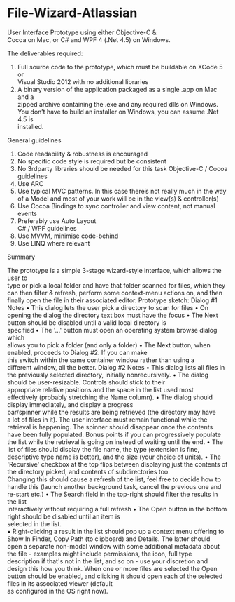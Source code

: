File-Wizard-Atlassian
=====================


User	Interface	Prototype
using	either	Objective-C	&	
Cocoa	on	Mac,	or	C#	and	WPF	4	(.Net	4.5)	on	Windows.	

The	deliverables	required:

1.  Full	source	code	to	the	prototype,	which	must	be	buildable	on		XCode	5	or	
Visual	Studio	2012	with	no	additional	libraries
2.  A	binary	version	of	the	application	packaged	as	a	single	.app	on	Mac	and	a	
zipped	archive	containing	the	.exe	and	any	required	dlls	on	Windows.	You	
don’t	have	to	build	an	installer	on	Windows,	you	can	assume	.Net	4.5	is	
installed.

General	guidelines

1.  Code	readability	&	robustness	is	encouraged
2.  No	specific	code	style	is	required	but	be	consistent
3.  No	3rdparty	libraries	should	be	needed	for	this	task
Objective-C	/	Cocoa	guidelines	
1.  Use	ARC
2.  Use	typical	MVC	patterns.	In	this	case	there’s	not	really	much	in	the	way	
of	a	Model	and	most	of	your	work	will	be	in	the	view(s)	&	controller(s)
3.  Use	Cocoa	Bindings	to	sync	controller	and	view	content,	not	manual	
events
4.  Preferably	use	Auto	Layout	
C#	/	WPF	guidelines
1.  Use	MVVM,	minimise	code-behind
2.  Use	LINQ	where	relevant


Summary

The	prototype	is	a	simple	3-stage	wizard-style	interface,	which	allows	the	user	to	
type	or	pick	a	local	folder	and	have	that	folder	scanned	for	files,	which	they	can	
then	filter	&	refresh,	perform	some	context-menu	actions	on,	and	then	finally	
open	the	file	in	their	associated	editor.	
Prototype	sketch:
Dialog	#1	Notes
•  This	dialog	lets	the	user	pick	a	directory	to	scan	for	files
•  On	opening	the	dialog	the	directory	text	box	must	have	the	focus
•  The	Next	button	should	be	disabled	until	a	valid	local	directory	is	
specified
•  The	'...'	button	must	open	an	operating	system	browse	dialog	which	
allows	you	to	pick	a	folder	(and	only	a	folder)
•  The	Next	button,	when	enabled,	proceeds	to	Dialog	#2.	If	you	can	make	
this	switch	within	the	same	container	window	rather	than	using	a	
different	window,	all	the	better.
Dialog	#2	Notes
•  This	dialog	lists	all	files	in	the	previously	selected	directory,	initially	nonrecursively.
•  The	dialog	should	be	user-resizable.	Controls	should	stick	to	their	
appropriate	relative	positions	and	the	space	in	the	list	used	most	
effectively	(probably	stretching	the	Name	column).
•  The	dialog	should	display	immediately,	and	display	a	progress	
bar/spinner	while	the	results	are	being	retrieved	(the	directory	may	have	
a	lot	of	files	in	it).	The	user	interface	must	remain	functional	while	the	
retrieval	is	happening.	The	spinner	should	disappear	once	the	contents	
have	been	fully	populated.	Bonus	points	if	you	can	progressively	populate	
the	list	while	the	retrieval	is	going	on	instead	of	waiting	until	the	end.
•  The	list	of	files	should	display	the	file	name,	the	type	(extension	is	fine,	
descriptive	type	name	is	better),	and	the	size	(your	choice	of	units).
•  The	'Recursive'	checkbox	at	the	top	flips	between	displaying	just	the	
contents	of	the	directory	picked,	and	contents	of	subdirectories	too.	
Changing	this	should	cause	a	refresh	of	the	list,	feel	free	to	decide	how	to	
handle	this	(launch	another	background	task,	cancel	the	previous	one	and	
re-start	etc.)
•  The	Search	field	in	the	top-right	should	filter	the	results	in	the	list	
interactively	without	requiring	a	full	refresh
•  The	Open	button	in	the	bottom	right	should	be	disabled	until	an	item	is	
selected	in	the	list.	
•  Right-clicking	a	result	in	the	list	should	pop	up	a	context	menu	offering	to	
Show	In	Finder,	Copy	Path	(to	clipboard)	and	Details.	The	latter	should	
open	a	separate	non-modal	window	with	some	additional	metadata	about	
the	file	-	examples	might	include	permissions,	the	icon,	full	type	
description	if	that's	not	in	the	list,	and	so	on	-	use	your	discretion	and	
design	this	how	you	think.
When	one	or	more	files	are	selected	the	Open	button	should	be	enabled,	and	
clicking	it	should	open	each	of	the	selected	files	in	its	associated	viewer	(default	
as	configured	in	the	OS	right	now).		
